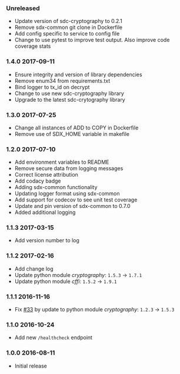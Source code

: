 ### Unreleased
  - Update version of sdc-cryptography to 0.2.1
  - Remove sdx-common git clone in Dockerfile
  - Add config specific to service to config file
  - Change to use pytest to improve test output. Also improve code coverage stats


### 1.4.0 2017-09-11
  - Ensure integrity and version of library dependencies
  - Remove enum34 from requirements.txt
  - Bind logger to tx_id on decrypt
  - Change to use new sdc-cryptography library
  - Upgrade to the latest sdc-crytography library

### 1.3.0 2017-07-25
  - Change all instances of ADD to COPY in Dockerfile
  - Remove use of SDX_HOME variable in makefile

### 1.2.0 2017-07-10
  - Add environment variables to README
  - Remove secure data from logging messages
  - Correct license attribution
  - Add codacy badge
  - Adding sdx-common functionality
  - Updating logger format using sdx-common
  - Add support for codecov to see unit test coverage
  - Update and pin version of sdx-common to 0.7.0
  - Added additional logging


### 1.1.3 2017-03-15
  - Add version number to log

### 1.1.2 2017-02-16
  - Add change log
  - Update python module _cryptography_: `1.5.3` -> `1.7.1`
  - Update python module _cffi_: `1.5.2` -> `1.9.1`

### 1.1.1 2016-11-16
  - Fix [#33](https://github.com/ONSdigital/sdx-decrypt/issues/33) by update to python module _cryptography_: `1.2.3` -> `1.5.3`

### 1.1.0 2016-10-24
  - Add new `/healthcheck` endpoint

### 1.0.0 2016-08-11
  - Initial release
